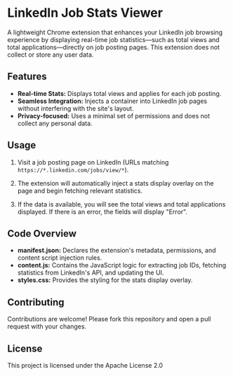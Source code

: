# LinkedIn Job Stats Viewer

A lightweight Chrome extension that enhances your LinkedIn job browsing experience by displaying real-time job statistics—such as total views and total applications—directly on job posting pages. This extension does not collect or store any user data.

## Features

- **Real-time Stats:** Displays total views and applies for each job posting.
- **Seamless Integration:** Injects a container into LinkedIn job pages without interfering with the site's layout.
- **Privacy-focused:** Uses a minimal set of permissions and does not collect any personal data.


## Usage

1. Visit a job posting page on LinkedIn (URLs matching `https://*.linkedin.com/jobs/view/*`).

2. The extension will automatically inject a stats display overlay on the page and begin fetching relevant statistics.

3. If the data is available, you will see the total views and total applications displayed. If there is an error, the fields will display "Error".

## Code Overview

- **manifest.json:** Declares the extension's metadata, permissions, and content script injection rules.
- **content.js:** Contains the JavaScript logic for extracting job IDs, fetching statistics from LinkedIn's API, and updating the UI.
- **styles.css:** Provides the styling for the stats display overlay.

## Contributing

Contributions are welcome! Please fork this repository and open a pull request with your changes.

## License

This project is licensed under the Apache License 2.0 
